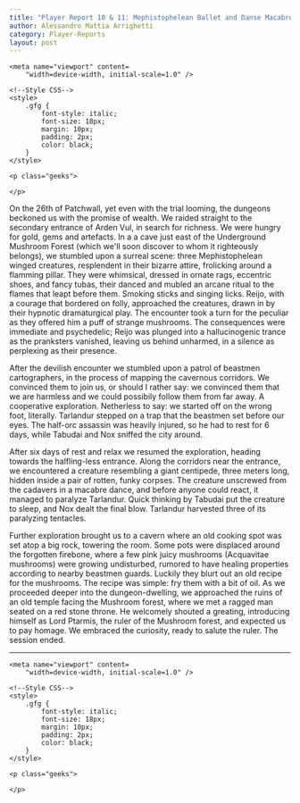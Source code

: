 ```yaml
---
title: "Player Report 10 & 11: Mephistophelean Ballet and Danse Macabre (Arden Vul, from Lionbeak Campaign)"
author: Alessandro Mattia Arrighetti
category: Player-Reports
layout: post
---
```

<html lang="en">
  
<head>
    <meta charset="UTF-8" />
    <meta http-equiv="X-UA-Compatible" content="IE=edge" />
  
    <meta name="viewport" content=
        "width=device-width, initial-scale=1.0" />
  
    <!--Style CSS-->
    <style>
        .gfg {
            font-style: italic;
            font-size: 18px;
            margin: 10px;
            padding: 2px;
            color: black;
        }
    </style>
</head>
  
<body>
    <p class="gfg">
    </p>
  
    <p class="geeks">
    
    </p>
</body>
  
</html>

On the 26th of Patchwall, yet even with the trial looming, the dungeons beckoned us with the promise of wealth. We raided straight to the secondary entrance of Arden Vul, in search for richness. We were hungry for gold, gems and artefacts. In a a cave just east of the Underground Mushroom Forest (which we'll soon discover to whom it righteously belongs), we stumbled upon a surreal scene: three Mephistophelean winged creatures, resplendent in their bizarre attire, frolicking around a flamming pillar. They were whimsical, dressed in ornate rags, eccentric shoes, and fancy tubas, their danced and mubled an arcane ritual to the flames that leapt before them. Smoking sticks and singing licks. Reijo, with a courage that bordered on folly, approached the creatures, drawn in by their hypnotic dramaturgical play. The encounter took a turn for the peculiar as they offered him a puff of strange mushrooms. The consequences were immediate and psychedelic; Reijo was plunged into a hallucinogenic trance as the pranksters vanished, leaving us behind unharmed, in a silence as perplexing as their presence.

After the devilish encounter we stumbled upon a patrol of beastmen cartographers, in the process of mapping the cavernous corridors. We convinced them to join us, or should I rather say: we convinced them that we are harmless and we could possibily follow them from far away. A cooperative exploration. Netherless to say: we started off on the wrong foot, literally. Tarlandur stepped on a trap that the beastmen set before our eyes. The half-orc assassin was heavily injured, so he had to rest for 6 days, while Tabudai and Nox sniffed the city around.  

After six days of rest and relax we resumed the exploration, heading towards the halfling-less entrance. Along the corridors near the entrance, we encountered a creature resembling a giant centipede, three meters long, hidden inside a pair of rotten, funky corpses. The creature unscrewed from the cadavers in a macabre dance, and before anyone could react, it managed to paralyze Tarlandur. Quick thinking by Tabudai put the creature to sleep, and Nox dealt the final blow. Tarlandur harvested three of its paralyzing tentacles.

Further exploration brought us to a cavern where an old cooking spot was set atop a big rock, towering the room. Some pots were displaced around the forgotten firebone, where a few pink juicy mushrooms (Acquavitae mushrooms) were growing undisturbed, rumored to have healing properties according to nearby beastmen guards. Luckily they blurt out an old recipe for the mushrooms. The recipe was simple: fry them with a bit of oil. As we proceeded deeper into the dungeon-dwelling, we approached the ruins of an old temple facing the Mushroom forest, where we met a ragged man seated on a red stone throne. He welcomely shouted a greating, introducing himself as Lord Ptarmis, the ruler of the Mushroom forest, and expected us to pay homage. We embraced the curiosity, ready to salute the ruler. The session ended.

---







<html lang="en">
  
<head>
    <meta charset="UTF-8" />
    <meta http-equiv="X-UA-Compatible" content="IE=edge" />
  
    <meta name="viewport" content=
        "width=device-width, initial-scale=1.0" />
  
    <!--Style CSS-->
    <style>
        .gfg {
            font-style: italic;
            font-size: 18px;
            margin: 10px;
            padding: 2px;
            color: black;
        }
    </style>
</head>
  
<body>
    <p class="gfg">
     </p>
  
    <p class="geeks">
    
    </p>
</body>
  
</html>
